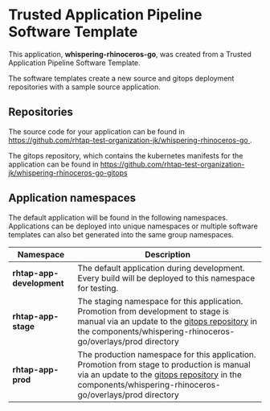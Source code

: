 # Trusted Application Pipeline Software Template

This application, **whispering-rhinoceros-go**, was created from a Trusted Application Pipeline Software Template.

The software templates create a new source and gitops deployment repositories with a sample source application. 

## Repositories

The source code for your application can be found in [https://github.com/rhtap-test-organization-jk/whispering-rhinoceros-go ](https://github.com/rhtap-test-organization-jk/whispering-rhinoceros-go ).
 
The gitops repository, which contains the kubernetes manifests for the application can be found in 
[https://github.com/rhtap-test-organization-jk/whispering-rhinoceros-go-gitops ](https://github.com/rhtap-test-organization-jk/whispering-rhinoceros-go-gitops ) 

## Application namespaces 

The default application will be found in the following namespaces. Applications can be deployed into unique namespaces or multiple software templates can also bet generated into the same group namespaces.  

|  Namespace   |  Description   |  
| -------- | -------- |   
| **rhtap-app-development** | The default application during development. Every build will be deployed to this namespace for testing. | 
| **rhtap-app-stage** | The staging namespace for this application. Promotion from development to stage is manual via an update to the [gitops repository](https://github.com/rhtap-test-organization-jk/whispering-rhinoceros-go-gitops ) in the components/whispering-rhinoceros-go/overlays/prod directory |  
| **rhtap-app-prod** | The production namespace for this application. Promotion from stage to production is manual via an update to the [gitops repository](https://github.com/rhtap-test-organization-jk/whispering-rhinoceros-go-gitops ) in the components/whispering-rhinoceros-go/overlays/prod directory | 